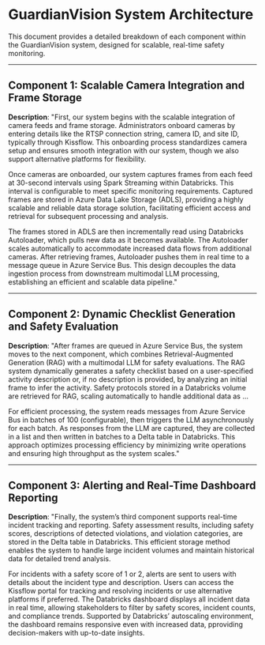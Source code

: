 
# GuardianVision System Architecture

This document provides a detailed breakdown of each component within the GuardianVision system, designed for scalable, real-time safety monitoring.

---

## Component 1: Scalable Camera Integration and Frame Storage

**Description**: "First, our system begins with the scalable integration of camera feeds and frame storage. Administrators onboard cameras by entering details like the RTSP connection string, camera ID, and site ID, typically through Kissflow. This onboarding process standardizes camera setup and ensures smooth integration with our system, though we also support alternative platforms for flexibility.

Once cameras are onboarded, our system captures frames from each feed at 30-second intervals using Spark Streaming within Databricks. This interval is configurable to meet specific monitoring requirements. Captured frames are stored in Azure Data Lake Storage (ADLS), providing a highly scalable and reliable data storage solution, facilitating efficient access and retrieval for subsequent processing and analysis.

The frames stored in ADLS are then incrementally read using Databricks Autoloader, which pulls new data as it becomes available. The Autoloader scales automatically to accommodate increased data flows from additional cameras. After retrieving frames, Autoloader pushes them in real time to a message queue in Azure Service Bus. This design decouples the data ingestion process from downstream multimodal LLM processing, establishing an efficient and scalable data pipeline."

---

## Component 2: Dynamic Checklist Generation and Safety Evaluation

**Description**: "After frames are queued in Azure Service Bus, the system moves to the next component, which combines Retrieval-Augmented Generation (RAG) with a multimodal LLM for safety evaluations. The RAG system dynamically generates a safety checklist based on a user-specified activity description or, if no description is provided, by analyzing an initial frame to infer the activity. Safety protocols stored in a Databricks volume are retrieved for RAG, scaling automatically to handle additional data as ...

For efficient processing, the system reads messages from Azure Service Bus in batches of 100 (configurable), then triggers the LLM asynchronously for each batch. As responses from the LLM are captured, they are collected in a list and then written in batches to a Delta table in Databricks. This approach optimizes processing efficiency by minimizing write operations and ensuring high throughput as the system scales."

---

## Component 3: Alerting and Real-Time Dashboard Reporting

**Description**: "Finally, the system’s third component supports real-time incident tracking and reporting. Safety assessment results, including safety scores, descriptions of detected violations, and violation categories, are stored in the Delta table in Databricks. This efficient storage method enables the system to handle large incident volumes and maintain historical data for detailed trend analysis.

For incidents with a safety score of 1 or 2, alerts are sent to users with details about the incident type and description. Users can access the Kissflow portal for tracking and resolving incidents or use alternative platforms if preferred. The Databricks dashboard displays all incident data in real time, allowing stakeholders to filter by safety scores, incident counts, and compliance trends. Supported by Databricks’ autoscaling environment, the dashboard remains responsive even with increased data, pproviding decision-makers with up-to-date insights.

